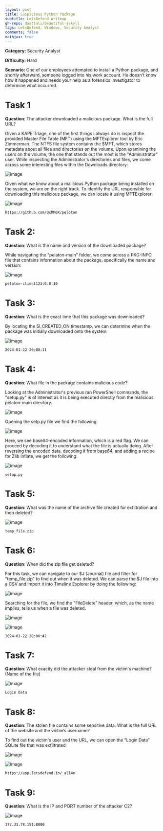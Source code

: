 ```yaml
---
layout: post
title: Suspicious Python Package
subtitle: LetsDefend Writeup
gh-repo: daattali/beautiful-jekyll
tags: LetsDefend, Windows, Security Analyst
comments: false
mathjax: true
---
```

**Category:** Security Analyst

**Difficulty:** Hard

**Scenario:** One of our employees attempted to install a Python package, and shortly afterward, someone logged into his work account. He doesn't know how it happened and needs your help as a forensics investigator to determine what occurred.

# Task 1
**Question**: The attacker downloaded a malicious package. What is the full URL?

Given a KAPE Triage, one of the first things I always do is inspect the provided Master File Table (MFT) using the MFTExplorer tool by Eric Zimmerman. The NTFS file system contains the $MFT, which stores metadata about all files and directories on the volume. Upon examining the users on the volume, the one that stands out the most is the "Administrator" user. While inspecting the Administrator's directories and files, we come across some interesting files within the Downloads directory:

![image](/assets/img/SPF1.png)

Given what we know about a malicious Python package being installed on the system, we are on the right track. To identify the URL responsible for downloading this malicious package, we can locate it using MFTExplorer:

![image](/assets/img/SPF2.png)

~~~
https://github.com/0xMM0X/peloton
~~~

# Task 2: 
**Question**: What is the name and version of the downloaded package?

While navigating the "pelaton-main" folder, we come across a PKG-INFO file that contains information about the package, specifically the name and version:

![image](/assets/img/SPF3.png)

~~~
peloton-client123:0.8.10
~~~

# Task 3:
**Question**: What is the exact time that this package was downloaded?

By locating the SI_CREATED_ON timestamp, we can determine when the package was initially downloaded onto the system

![image](/assets/img/SPF4.png)

~~~
2024-01-22 20:00:11
~~~

# Task 4: 
**Question**: What file in the package contains malicious code?

Looking at the Administrator's previous ran PowerShell commands, the "setup.py" is of interest as it is being executed directly from the malicious pelaton-main  directory. 

![image](/assets/img/SPF5.png)

Opening the setp.py file we find the following: 

![image](/assets/img/SPF6.png)

Here, we see base64-encoded information, which is a red flag. We can proceed by decoding it to understand what the file is actually doing. After reversing the encoded data, decoding it from base64, and adding a recipe for Zlib Inflate, we get the following:

![image](/assets/img/SPF7.png)

~~~
setup.py
~~~

# Task 5:
**Question**: What was the name of the archive file created for exfiltration and then deleted?

![image](/assets/img/SPF8.png)

~~~
temp_file.zip
~~~

# Task 6: 
**Question**: When did the zip file get deleted?

For this task, we can navigate to our $J (Journal) file and filter for "temp_file.zip" to find out when it was deleted. We can parse the $J file into a CSV and import it into Timeline Explorer by doing the following:

![image](/assets/img/SPF9.png)

Searching for the file, we find the "FileDelete" header, which, as the name implies, tells us when a file was deleted.

![image](/assets/img/SPF10.png)

![image](/assets/img/SPF11.png)

~~~
2024-01-22 20:00:42
~~~

# Task 7: 
**Question**: What exactly did the attacker steal from the victim's machine? (Name of the file)

![image](/assets/img/SPF12.png)

~~~
Login Data
~~~

# Task 8: 
**Question**: The stolen file contains some sensitive data. What is the full URL of the website and the victim’s username?

To find out the victim's user and the URL, we can open the "Login Data" SQLite file that was exfiltrated:

![image](/assets/img/SPF13.png)

![image](/assets/img/SPF14.png)

~~~
https://app.letsdefend.io/_all4m
~~~

# Task 9: 
**Question**: What is the IP and PORT number of the attacker C2?

![image](/assets/img/SPF15.png)

~~~
172.31.78.151:8000
~~~

